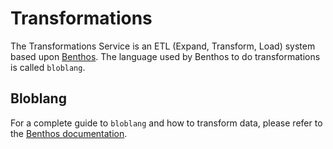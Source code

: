 # Transformations

The Transformations Service is an ETL (Expand, Transform, Load) system based upon [Benthos](https://www.benthos.dev/). The language used by Benthos to do transformations is called `bloblang`.

## Bloblang
For a complete guide to `bloblang` and how to transform data, please refer to the [Benthos documentation](https://www.benthos.dev/docs/guides/bloblang/about).